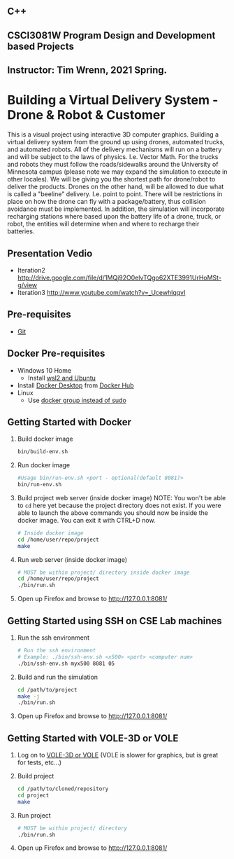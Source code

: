 ## C++
## CSCI3081W Program Design and Development based Projects
## Instructor: Tim Wrenn, 2021 Spring.

# Building a Virtual Delivery System - Drone & Robot & Customer
This is a visual project using interactive 3D computer graphics. Building a virtual delivery system from the ground up using drones, automated trucks, and automated robots. All of the delivery mechanisms will run on a battery and will be subject to the laws of physics. I.e. Vector Math.  For the trucks and robots they must follow the roads/sidewalks around the University of Minnesota campus (please note we may expand the simulation to execute in other locales). We will be giving you the shortest path for drone/robot to deliver the products. Drones on the other hand, will be allowed to due what is called a "beeline" delivery. I.e. point to point. There will be restrictions in place on how the drone can fly with a package/battery, thus collision avoidance must be implemented. In addition, the simulation will incorporate recharging stations where based upon the battery life of a drone, truck, or robot, the entities will determine when and where to recharge their batteries. 

## Presentation Vedio
 *  Iteration2 http://drive.google.com/file/d/1MQj92O0elvTQgo62XTE3991UrHoMSt-g/view
 *  Iteration3 http://www.youtube.com/watch?v=_UcewhlqqvI

## Pre-requisites
  * [Git](https://git-scm.com/)

## Docker Pre-requisites
  * Windows 10 Home
    * Install [wsl2 and Ubuntu](https://www.youtube.com/watch?v=ilKQHAFeQR0&list=RDCMUCzLbHrU7U3cUDNQWWAqjceA&start_radio=1&t=7)
  * Install [Docker Desktop](https://hub.docker.com/?overlay=onboarding) from [Docker Hub](https://hub.docker.com/)
  * Linux
    * Use [docker group instead of sudo](https://www.digitalocean.com/community/tutorials/how-to-install-and-use-docker-on-ubuntu-18-04)

## Getting Started with Docker

1. Build docker image

    ```bash
    bin/build-env.sh
    ```

2. Run docker image

    ```bash
    #Usage bin/run-env.sh <port - optional(default 8081)>
    bin/run-env.sh
    ```
    
3. Build project web server (inside docker image) NOTE: You won't be able to `cd` here yet because the project directory does not exist. If you were able to launch the above commands you should now be inside the docker image. You can exit it with CTRL+D now.

    ```bash
    # Inside docker image
    cd /home/user/repo/project
    make
    ```
    
4. Run web server (inside docker image)

    ```bash
    # MUST be within project/ directory inside docker image
    cd /home/user/repo/project
    ./bin/run.sh
    ```
    
5. Open up Firefox and browse to http://127.0.0.1:8081/


## Getting Started using SSH on CSE Lab machines

1. Run the ssh environment
    ```bash
    # Run the ssh environment
    # Example: ./bin/ssh-env.sh <x500> <port> <computer num>
    ./bin/ssh-env.sh myx500 8081 05
    ```

2. Build and run the simulation

    ```bash
    cd /path/to/project
    make -j
    ./bin/run.sh
    ```
  
5. Open up Firefox and browse to http://127.0.0.1:8081/

## Getting Started with VOLE-3D or VOLE

1. Log on to [VOLE-3D or VOLE](https://vole.cse.umn.edu/) (VOLE is slower for graphics, but is great for tests, etc...)

2. Build project

    ```bash
    cd /path/to/cloned/repository
    cd project
    make
    ```
    
 2. Run project

    ```bash
    # MUST be within project/ directory
    ./bin/run.sh
    ```
    
 5. Open up Firefox and browse to http://127.0.0.1:8081/
